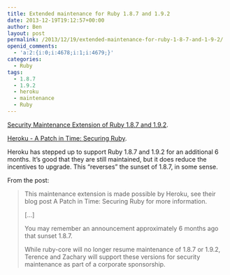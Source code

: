 ```yaml
---
title: Extended maintenance for Ruby 1.8.7 and 1.9.2
date: 2013-12-19T19:12:57+00:00
author: Ben
layout: post
permalink: /2013/12/19/extended-maintenance-for-ruby-1-8-7-and-1-9-2/
openid_comments:
  - 'a:2:{i:0;i:4678;i:1;i:4679;}'
categories:
  - Ruby
tags:
  - 1.8.7
  - 1.9.2
  - heroku
  - maintenance
  - Ruby
---
```

[Security Maintenance Extension of Ruby 1.8.7 and 1.9.2](https://www.ruby-lang.org/en/news/2013/12/17/maintenance-of-1-8-7-and-1-9-2/).

[Heroku - A Patch in Time: Securing Ruby](https://blog.heroku.com/archives/2013/12/5/a_patch_in_time_securing_ruby).

Heroku has stepped up to support Ruby 1.8.7 and 1.9.2 for an additional 6 months. It&#8217;s good that they are still maintained, but it does reduce the incentives to upgrade. This &#8220;reverses&#8221; the sunset of 1.8.7, in some sense.

From the post:

> This maintenance extension is made possible by Heroku, see their blog post A Patch in Time: Securing Ruby for more information.
> 
> [...]
> 
> You may remember an announcement approximately 6 months ago that sunset 1.8.7.
> 
> While ruby-core will no longer resume maintenance of 1.8.7 or 1.9.2, Terence and Zachary will support these versions for security maintenance as part of a corporate sponsorship.